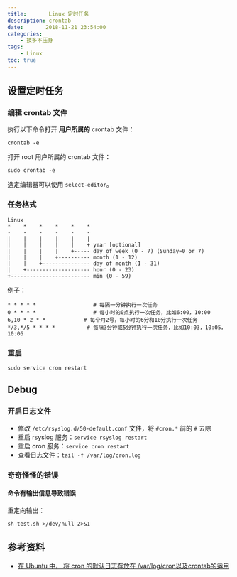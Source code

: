 ```yaml
---
title:       Linux 定时任务
description: crontab
date:       2018-11-21 23:54:00
categories:
    - 技多不压身
tags:
    - Linux
toc: true
---
```


## 设置定时任务

### 编辑 crontab 文件

执行以下命令打开 **用户所属的** crontab 文件：

```
crontab -e
```

打开 root 用户所属的 crontab 文件：

```
sudo crontab -e
```

选定编辑器可以使用 `select-editor`。

### 任务格式

```
Linux
*    *    *    *    *    *
-    -    -    -    -    -
|    |    |    |    |    |
|    |    |    |    |    + year [optional]
|    |    |    |    +----- day of week (0 - 7) (Sunday=0 or 7)
|    |    |    +---------- month (1 - 12)
|    |    +--------------- day of month (1 - 31)
|    +-------------------- hour (0 - 23)
+------------------------- min (0 - 59)
```

例子：

```
* * * * *                  # 每隔一分钟执行一次任务  
0 * * * *                  # 每小时的0点执行一次任务，比如6:00，10:00  
6,10 * 2 * *            # 每个月2号，每小时的6分和10分执行一次任务  
*/3,*/5 * * * *          # 每隔3分钟或5分钟执行一次任务，比如10:03，10:05，10:06  
```

### 重启

```
sudo service cron restart  
```

## Debug

### 开启日志文件

- 修改 `/etc/rsyslog.d/50-default.conf` 文件，将 `#cron.*` 前的 `#` 去除
- 重启 rsyslog 服务：`service rsyslog restart`
- 重启 cron 服务：`service cron restart`
- 查看日志文件：`tail -f /var/log/cron.log`

### 奇奇怪怪的错误

#### 命令有输出信息导致错误

重定向输出：

```
sh test.sh >/dev/null 2>&1
```

## 参考资料

- [在 Ubuntu 中， 将 cron 的默认日志存放在 /var/log/cron以及crontab的运用](https://segmentfault.com/a/1190000011316003)